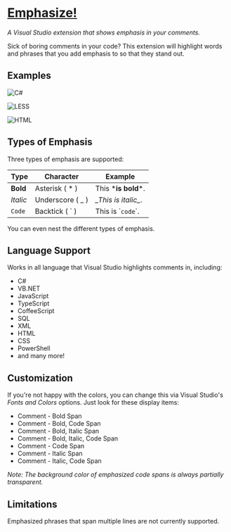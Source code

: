 # [Emphasize!](https://gallery.msdn.microsoft.com/3c482774-adaa-40e3-9a62-d32fb41a7a1c)
_A Visual Studio extension that shows emphasis in your comments._

Sick of boring comments in your code? This extension will highlight 
words and phrases that you add emphasis to so that they stand out.

## Examples

![C#](images/cs-example.png)

![LESS](images/less-example.png)

![HTML](images/html-example.png)

## Types of Emphasis

Three types of emphasis are supported:

|Type      |Character         |Example              |
|----------|------------------|---------------------|
|**Bold**  | Asterisk ( * )   |This \***is bold**\*.|
|*Italic*  | Underscore ( _ ) |*\_This is italic\_*.|
|`Code`    | Backtick ( \` )  |This is \``code`\`.  |

You can even nest the different types of emphasis.


## Language Support

Works in all language that Visual Studio highlights comments in, including:

* C#
* VB.NET
* JavaScript
* TypeScript
* CoffeeScript
* SQL
* XML
* HTML
* CSS
* PowerShell
* and many more!

## Customization

If you're not happy with the colors, you can change this via Visual Studio's 
*Fonts and Colors* options. Just look for these display items:

* Comment - Bold Span
* Comment - Bold, Code Span
* Comment - Bold, Italic Span
* Comment - Bold, Italic, Code Span
* Comment - Code Span
* Comment - Italic Span
* Comment - Italic, Code Span

_Note: The background color of emphasized code spans is always partially transparent._


## Limitations

Emphasized phrases that span multiple lines are not currently supported.
